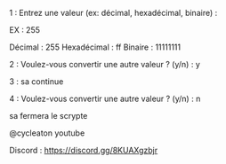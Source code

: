 1 : Entrez une valeur (ex: décimal, hexadécimal, binaire) :

EX : 255 

Décimal : 255
Hexadécimal : ff
Binaire : 11111111

2 : Voulez-vous convertir une autre valeur ? (y/n) :
y

3 : sa continue

4 : Voulez-vous convertir une autre valeur ? (y/n) :
n

sa fermera le scrypte

@cycleaton youtube

Discord : https://discord.gg/8KUAXgzbjr
